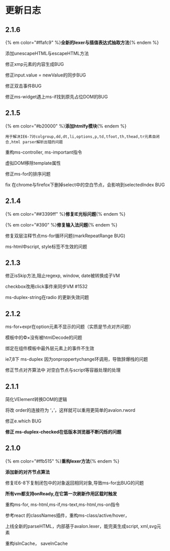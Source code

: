 # 更新日志

## 2.1.6

{% em color="#ffafc9" %}**全新的lexer与插值表达式抽取方法**{% endem %}

添加unescapeHTML与escapeHTML方法

修正xmp元素的内容生成BUG

修正input.value = newValue的同步BUG

修正双击事件BUG

修正ms-widget遇上ms-if找到原先占位DOM的BUG

## 2.1.5 


{% em color="#b20000" %}**添加htmlfy模块**{% endem %}
```
用于解决IE6-7对colgroup,dd,dt,li,options,p,td,tfoot,th,thead,tr元素自闭合,html parser解析出错的问题 
```

重构ms-controller, ms-important指令

虚拟DOM移除template属性

修正ms-for的排序问题

fix 在chrome与firefox下删掉select中的空白节点，会影响到selectedIndex BUG 



## 2.1.4 

{% em color="##3399ff" %}**修复IE光标问题**{% endem %}

{% em color="#390" %}**修复输入法问题**{% endem %}

修复双层注释节点ms-for循环问题(markRepeatRange BUG)

ms-html中script, style标签不生效的问题

## 2.1.3 
	
修正isSkip方法,阻止regexp, window, date被转换成子VM

checkbox改用click事件来同步VM #1532

ms-duplex-string在radio 的更新失效问题

## 2.1.2 


ms-for+expr在option元素不显示的问题（实质是节点对齐问题）

模板中的&copy;&times;没有被htmlDecode的问题

绑定在组件模板中最外层元素上的事件不生效

ie7,8下 ms-duplex 因为onproppertychange环调用，导致辞爆栈的问题

修正节点对齐算法中 对空白节点与script等容器处理的处理

## 2.1.1

简化VElement转换DOM的逻辑

将改 order的连接符为 ‘，’，这样就可以重用更简单的avalon.rword

修正e.which BUG

**修正 ms-duplex-checked在低版本浏览器不断闪烁的问题**

## 2.1.0 

{% em color="#ffb515" %}**重构lexer方法**{% endem %}

**添加新的对齐节点算法**

修复IE6-8下复制闭包中的对象返回相同对象,导致ms-for出BUG的问题

**所有vm都支持onReady,在它第一次刷新作用区载时触发** 

重构ms-for, ms-html,ms-if,ms-text,ms-html,ms-on指令

参考react 的classNames插件，重构ms-class/active/hover，

上线全新的parseHTML，内部基于avalon.lexer，能完美生成script, xml,svg元素

重构isInCache， saveInCache











